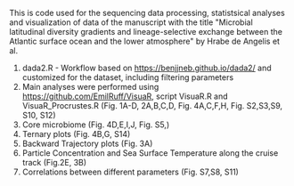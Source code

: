 This is code used for the sequencing data processing, statistsical analyses and visualization of data of the manuscript with the title "Microbial latitudinal diversity gradients and lineage-selective exchange between the Atlantic surface ocean and the lower atmosphere" by Hrabe de Angelis et al.

1. dada2.R - Workflow based on https://benjjneb.github.io/dada2/ and customized for the dataset, including filtering parameters
2. Main analyses were performed using https://github.com/EmilRuff/VisuaR, script VisuaR.R and VisuaR_Procrustes.R (Fig. 1A-D, 2A,B,C,D, Fig. 4A,C,F,H, Fig. S2,S3,S9, S10, S12)
3. Core microbiome (Fig. 4D,E,I,J, Fig. S5,)
4. Ternary plots (Fig. 4B,G, S14)
5. Backward Trajectory plots (Fig. 3A)
6. Particle Concentration and Sea Surface Temperature along the cruise track (Fig.2E, 3B)
7. Correlations between different parameters (Fig. S7,S8, S11)
   
